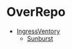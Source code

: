 # OverRepo
- [IngressVentory](https://github.com/PingHuskar/Ingressventory)
  - [Sunburst](https://github.com/PingHuskar/Ingressventory/tree/main/sunburst)